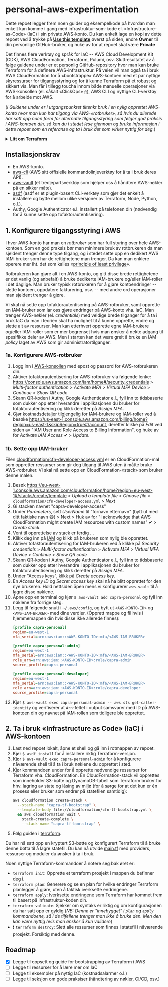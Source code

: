 # personal-aws-experimentation
Dette repoet legger frem noen guider og eksempelkode på hvordan man enkelt kan komme i gang med infrastruktur-som-kode el. «Infrastructure-as-Code» (IaC) i sin private AWS-konto. Du kan enkelt lage en kopi av dette repoet ved å trykke på **[Use this template](https://github.com/capraconsulting/personal-aws-experimentation/generate)** øverst på siden, endre **Owner** til din personlige GitHub-bruker, og huke av for at repoet skal være **Private**

Det finnes flere verktøy og språk for IaC -- AWS Cloud Development Kit (CDK), AWS CloudFormation, Terraform, Pulumi, osv. Sluttresultatet av å følge guidene under er et personlig GitHub-repository hvor man kan bruke Terraform for å definere AWS-infrastruktur. På veien vil man også ta i bruk AWS CloudFormation for å «bootstrappe» AWS-kontoen med et par nyttige skyressurser for tilgangsstyring og for å kunne Terraform på et robust og sikkert vis. Man får i tillegg toucha innom både manuelle operasjoner via AWS-konsollen (el. såkalt «ClickOps» 🖱), AWS CLI og nyttige CLI-verktøy for å arbeide mot AWS.

(_ℹ️ Guidene under er i utgangspunktet tiltenkt bruk i en nylig opprettet AWS-konto hvor man kun har tilgang via AWS-«rotbruker», så hvis du allerede har satt opp noen form for alternativ tilgangsstyring som følger god praksis i AWS-kontoen din, så kan du i stedet lese gjennom og bruke informasjon i dette repoet som en referanse og ta i bruk det som virker nyttig for deg._)

<details>
<summary><b>Litt om Terraform</b></summary>

Terraform er et populært open-source verktøy som brukes for å enkelt opprette, endre og slette infrastruktur definert som IaC. Man definerer ønsket infrastruktur i en eller flere `.tf`-filer, og bruker deretter Terraform til gjøre vår _ønskede_ infrastruktur om til _reell_ infrastruktur. Terraform leser filene våre, og finner ut hvilke ressurser som må opprettes, endres, slettes, osv., og finner ut rekkefølgen alt dette må gjøres i.

For et gitt prosjekt opererer Terraform med en intern state-fil (en `.tfstate`-fil) som den bruker til å lagre alle ressurser den er kjent med for det respektive prosjektet. Terraform bruker denne filen til å ha en oversikt over alle ressurser (og deres attributter), samt avhengighetsgrafen mellom ulike ressurser. Det er ikke veldig gøy å miste denne filen, og man lagrer den derfor typisk på et sentralt sted (f. eks. AWS S3) med støtte for versjonering.

Terraform integrerer seg mot ulike tjenester vha. _providers_. Man kan ta i bruk en provider for å få tilgang til ressurser som man deretter kan bruke i Terraform -- se på det som en modul i Python eller et bibliotek i Java. Det finnes f. eks. en provider som lar oss opprette ressurser i Amazon Web Services (AWS), en annen som lar oss opprette ressurser i Google Cloud Platform (GCP), mens andre tilbyr generell og nyttig funksjonalitet. Terraform er dermed ikke spesielt knyttet til skytjenester selv om det er der det ofte blir brukt -- det finnes providers for veldig mye forskjellig. Ved å bruke providers trenger vi som endebrukere kun å skrive hvilke ressurser vi ønsker å opprette, og så lar vi Terraform og en eller flere providers håndtere de komplekse detaljene behind-the-scenes (f. eks. API-kall mot AWS, GCP osv.).

I tillegg kan man ta i bruk gjenbrukbare moduler, som i bunn og grunn er en samling av ressurser fra en eller flere providers. Disse kan man skrive selv, eller bruke en av de flere tusen som finnes open-source på GitHub. Dette gjør at man enkelt kan opprette kompleks infrastruktur med lite kode!

Et par ting som kan være greie å vite om Terraform:

- Alle `.tf`-filer i en gitt mappe blir slått sammen til én når Terraform leser koden din. Man splitter typisk ut kode i forskjellige filer for å gjøre kodebasen enklere å navigere, men man kan i teorien ha alt i én stor fil hvis man ønsker.
- Rekkefølge på kode har ingenting å si. Terraform bygger opp en graf av infrastrukturen man har definert, og finner automatisk ut hvilken rekkefølge ting må opprettes i. F. eks. hvis ressurs A refererer til ressurs B, så skjønner Terraform at A må opprettes før B -- man trenger ikke å skrive dette eksplisitt.
- Det er bygget et stort og aktivt open-source miljø rundt Terraform. Det finnes flere hundre providers, og flere tusen moduler!
- Det benytter seg av et språk, HashiCorp Configuration Language (HCL), som er en utvidelse av JSON. Dette språket lar oss definere infrastruktur på et enklere og mer leselig vis enn f. eks. JSON og YAML.

</details>

## Installasjonskrav
- En AWS-konto.
- [aws-cli](https://aws.amazon.com/cli/) (AWS sitt offisielle kommandolinjeverktøy for å ta i bruk deres API).
- [aws-vault](https://github.com/99designs/aws-vault) (et tredjepartsverktøy som hjelper oss å håndtere AWS-nøkler på en sikker måte).
- [asdf](https://github.com/asdf-vm/asdf) (asdf er et plugin-basert CLI-verktøy som gjør det enkelt å installere og bytte mellom ulike versjoner av Terraform, Node, Python, o.l.).
- Authy, Google Authenticator e.l. installert på telefonen din (nødvendig for å kunne sette opp tofaktorautentisering).

## 1. Konfigurere tilgangsstyring i AWS
I hver AWS-konto har man en _rotbruker_ som har full styring over hele AWS-kontoen. Som en god praksis bør man minimere bruk av rotbrukeren da man sjeldent trenger denne type tilgang, og i stedet sette opp en dedikert AWS IAM-bruker som har de rettighetene man trenger. Da kan man enklere operere mer iht. det som kalles «[principle of least privilege](https://en.wikipedia.org/wiki/Principle_of_least_privilege)».

Rotbrukeren kan gjøre alt i en AWS-konto, og gitt disse brede rettighetene er det vanlig (og anbefalt) å bruke dedikerte IAM-brukere og/eller IAM-roller i det daglige. Man bruker typisk rotbrukeren for å gjøre kontoendringer -- slette kontoen, oppdatere fakturering, osv. -- med andre ord operasjoner man sjeldent trenger å gjøre.

Vi skal nå sette opp tofaktorautentisering på AWS-rotbruker, samt opprette en IAM-bruker som lar oss gjøre endringer på AWS-konto vha. IaC. Man trenger AWS-nøkler (el. _credentials_) med veldige brede tilganger for å ta i bruk IaC da man i teorien skal ha mulighet til å kunne opprette, endre og slette alt av ressurser. Man kan etterhvert opprette egne IAM-brukere og/eller IAM-roller som er mer begrenset hvis man ønsker å nekte adgang til spesifikke deler av AWS. Men i starten kan det være greit å bruke en IAM-_policy_ laget av AWS som gir administratortilganger.

### 1a. Konfigurere AWS-rotbruker
1. Logg inn i [AWS-konsollen](https://console.aws.amazon.com/console/home) med epost og passord for AWS-rotbrukeren din.
1. Aktiver tofaktorautentisering for AWS-rotbruker via følgende lenke: https://console.aws.amazon.com/iam/home#/security_credentials > *Multi-factor authentication* > *Activate MFA* > *Virtual MFA Device* > *Continue* > *Show QR code*
1. Skann QR-koden i Authy, Google Authenticator e.l., fyll inn to tidsbaserte som dukker opp etter hverandre i applikasjonen du bruker for tofaktorautentisering og klikk deretter på *Assign MFA*.
1. Gjør kostnadsdetaljer tilgjengelig for IAM-brukere og IAM-roller ved å besøke https://us-east-1.console.aws.amazon.com/billing/home?region=us-east-1&skipRegion=true#/account, deretter klikke på *Edit* ved siden av "IAM User and Role Access to Billing Information", og huke av for _Activate IAM Access_ ✔ > *Update*.

### 1b. Sette opp IAM-bruker
Filen [cloudformation/cfn-developer-access.yml](cloudformation/cfn-developer-access.yml) er en CloudFormation-mal som oppretter ressurser som gir deg tilgang til AWS uten å måtte bruke AWS-rotbruker. Vi skal nå sette opp en CloudFormation-«stack» som bruker denne malen.
1. Besøk https://eu-west-1.console.aws.amazon.com/cloudformation/home?region=eu-west-1#/stacks/create/template > *Upload a template file* > *Choose file* > `cloudformation/cfn-developer-access.yml` > *Next*
1. Gi stacken navnet "capra-developer-access"
1. Under _Parameters_, sett _UserName_ til "fornavn.etternavn" (bytt ut med ditt faktiske navn 😄) > Next > Huk av for "I acknowledge that AWS CloudFormation might create IAM resources with custom names" ✔ > *Create stack*.
1. Vent til opprettelse av stack er ferdig ...
1. Klikk deg inn på [IAM](https://console.aws.amazon.com/iam/home?#/users) og klikk på brukeren som nylig ble opprettet.
1. Aktiver tofaktorautentisering for IAM-brukeren ved å klikke på *Security credentials* > *Multi-factor authentication* > *Activate MFA* > *Virtual MFA Device* > *Continue* > *Show QR code*
1. Skann QR-koden i Authy, Google Authenticator e.l., fyll inn to tidsbaserte som dukker opp etter hverandre i applikasjonen du bruker for tofaktorautentisering og klikk deretter på *Assign MFA*.
1. Under "Access keys", klikk på *Create access key*.
1. En *Access key ID* og *Secret access key* skal nå ha blitt opprettet for den nye brukeren. Hold nettsiden åpen mens vi konfigurerer `aws-vault` til å lagre disse nøklene.
1. Åpne opp en terminal og kjør `$ aws-vault add capra-personal` og fyll inn nøklene fra forrige steg.
1. Legg til følgende snutt i `~/.aws/config`, og bytt ut `<AWS-KONTO-ID>` og `<AWS-IAM-BRUKER>` med dine verdier. (Opprett mappe og fil hvis i hjemmemappen din hvis disse ikke allerede finnes):
   ```ini
   [profile capra-personal]
   region=eu-west-1
   mfa_serial=arn:aws:iam::<AWS-KONTO-ID>:mfa/<AWS-IAM-BRUKER>

   [profile capra-personal-admin]
   region=eu-west-1
   mfa_serial=arn:aws:iam::<AWS-KONTO-ID>:mfa/<AWS-IAM-BRUKER>
   role_arn=arn:aws:iam::<AWS-KONTO-ID>:role/capra-admin
   source_profile=capra-personal

   [profile capra-personal-developer]
   region=eu-west-1
   mfa_serial=arn:aws:iam::<AWS-KONTO-ID>:mfa/<AWS-IAM-BRUKER>
   role_arn=arn:aws:iam::<AWS-KONTO-ID>:role/capra-developer
   source_profile=capra-personal
   ```
1. Kjør `$ aws-vault exec capra-personal-admin -- aws sts get-caller-identity` og verifiserer at `Arn`-feltet i output samsvarer med ID på AWS-kontoen din og navnet på IAM-rollen som tidligere ble opprettet.

## 2. Ta i bruk «Infrastructure as Code» (IaC) i AWS-kontoen
1. Last ned repoet lokalt, åpne et shell og gå inn i rotmappen av repoet.
1. Kjør `$ asdf install` for å installere riktig Terraform-versjon.
1. Kjør `$ aws-vault exec capra-personal-admin` for å konfigurere nåværende shell til å ta i bruk nøklene du opprettet i sted.
1. Kjør kommandoen under for å opprette nødvendige ressurser for Terraform vha. CloudFormation. En CloudFormation-stack vil opprettes som inneholder S3-bøtte og DynamoDB-tabell som Terraform bruker for hhv. lagring av state og låsing av miljø (for å sørge for at det kun er én prosess eller bruker som endrer på statefilen samtidig):
   ```sh
   aws cloudformation create-stack \
     --stack-name "capra-tf-bootstrap" \
     --template-body file://cloudformation/cfn-tf-bootstrap.yml \
     && aws cloudformation wait \
       stack-create-complete \
       --stack-name "capra-tf-bootstrap" \
   ```
1. Følg guiden i [terraform](terraform/).

Du har nå satt opp en kryptert S3-bøtte og konfigurert Terraform til å bruke denne bøtta til å lagre statefil. Du kan nå utvide [main.tf](terraform/main.tf) med providers, ressurser og moduler du ønsker å ta i bruk.

Noen nyttige Terraform-kommandoer å notere seg bak øret er:

- `terraform init`: Opprette et terraform prosjekt i mappen du befinner deg i.
- `terraform plan`: Generere og se en plan for hvilke endringer Terraform planlegger å gjøre, uten å faktisk iverksette endringene.
- `terraform apply`: Iverksette endringene som Terraform har kommet frem til basert på infrastruktur-koden din.
- `terraform validate`: Sjekker om syntaks er riktig og om konfigurasjonen du har satt opp er gyldig (_NB: Denne er "innebygget" i `plan` og `apply` kommandoene, så i de tilfellene trenger man ikke å bruke den. Men den kan være nyttig hvis man ønsker å kun validere_)
- :exclamation: `terraform destroy`: Slett alle ressurser som finnes i statefil i nåværende prosjekt. Forsiktig med denne.

## Roadmap
- [X] ~~Legge til oppsett og guide for bootstrapping av Terraform i AWS~~
- [ ] Legge til ressurser for å lære mer om IaC
- [ ] Legge til eksempler på nyttig IaC (kostnadsalarmer o.l.)
- [ ] Legge til seksjon om gode praksiser (håndtering av nøkler, CI/CD, osv.)
